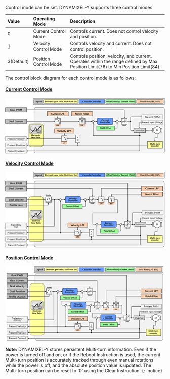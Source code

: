 Control mode can be set. DYNAMIXEL-Y supports three control modes.

| Value      | Operating Mode        | Description                                                                                                                         |
|:-----------|:----------------------|:------------------------------------------------------------------------------------------------------------------------------------|
| 0          | Current Control Mode  | Controls current. Does not control velocity and position.                                                                           |
| 1          | Velocity Control Mode | Controls velocity and current. Does not control position.                                                                           |
| 3(Default) | Position Control Mode | Controls position, velocity, and current.<br>Operates within the range defined by Max Position Limit(76) to Min Position Limit(84). | 

The control block diagram for each control mode is as follows:

#### [Current Control Mode](#current-control-mode)
![](/assets/images/dxl/y/operating_mode_1_en.PNG)

#### [Velocity Control Mode](#velocity-control-mode)
![](/assets/images/dxl/y/operating_mode_2_en.PNG)

#### [Position Control Mode](#position-control-mode)
![](/assets/images/dxl/y/operating_mode_3_en.PNG)

**Note:** DYNAMIXEL-Y stores persistent Multi-turn information. Even if the power is turned off and on, or if the Reboot Instruction is used, the current Multi-turn position is accurately tracked through even manual rotations while the power is off, and the absolute position value is updated. The Multi-turn position can be reset to '0' using the Clear Instruction.
{: .notice}